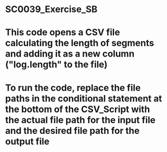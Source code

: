 # SC0039_Exercise_SB
# This code opens a CSV file calculating the length of segments and adding it as a new column ("log.length" to the file)
# To run the code, replace the file paths in the conditional statement at the bottom of the CSV_Script with the actual file path for the input file and the desired file path for the output file
